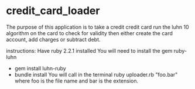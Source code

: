 # credit_card_loader
The purpose of this application is to take a credit credit card
run the luhn 10 algorithm on the card to check for validity
then either create the card account, add charges or subtract debt.

instructions:
Have ruby 2.2.1 installed
You will need to install the gem ruby-luhn
  - gem install luhn-ruby
  - bundle install
You will call in the terminal ruby uploader.rb "foo.bar" where foo is the file name and bar is the extension.
